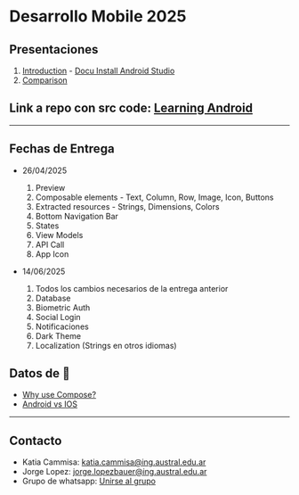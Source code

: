 # Desarrollo Mobile 2025

## Presentaciones
1. [Introduction](introduction) - [Docu Install Android Studio](https://developer.android.com/codelabs/basic-android-kotlin-compose-install-android-studio?hl=es-419#0)
2. [Comparison](comparison)
   
<!---

2. [Docu Resources](https://developer.android.com/guide/topics/resources/providing-resources?hl=es-419)
3. [Docu Animations](https://developer.android.com/develop/ui/compose/animation/introduction?hl=es-419)
4. [Navigation](navigation) - [Docu Bottom Nav Bar](https://developer.android.com/develop/ui/compose/navigation?hl=es-419#bottom-nav) - [Docu Navigation](https://developer.android.com/develop/ui/compose/navigation?hl=es-419h)
5. [States](states) - [Docu States](https://developer.android.com/develop/ui/compose/state?hl=es-419)
6. [Docu API Retreival](https://www.geeksforgeeks.org/how-to-get-data-from-api-using-retrofit-library-in-android/) - [Link para crear una API](https://retool.com/api-generator)
7. [Docu primitive data storage](https://medium.com/@mundodigital.pro/implementando-datastore-preferences-en-android-con-kotlin-f1cbb28974af) - [Docu Room local database](https://medium.com/@harimoradiya123/getting-started-with-room-database-in-android-using-kotlin-92f84b6a5e6c)
8. [Link create App Icon](https://icon.kitchen/)
9. [Docu Dismissible Card](https://www.geeksforgeeks.org/android-jetpack-compose-swipe-to-dismiss-with-material-3/)
10. [Docu Tabs](https://www.freecodecamp.org/news/tabs-in-jetpack-compose/)
11. [Docu FABs](https://developer.android.com/quick-guides/content/create-floating-action-button)
12. [Docu Switch](https://developer.android.com/develop/ui/compose/components/switch)
13. [Docu Chip](https://developer.android.com/develop/ui/compose/components/chip)
14. [Docu Checkbox](https://developer.android.com/develop/ui/compose/components/checkbox)
15. [Docu Navigation Drawer (side modal)](https://developer.android.com/develop/ui/compose/components/drawer)
16. [Docu Biometric Auth](https://medium.com/@muaz.kadan/biometric-authentication-in-jetpack-compose-5e4d7e35d1e7)

-->

## Link a repo con src code: [Learning Android](https://github.com/katiacammisa/learning_android)
**************************************************

## Fechas de Entrega
* 26/04/2025
  1. Preview
  2. Composable elements - Text, Column, Row, Image, Icon, Buttons
  3. Extracted resources - Strings, Dimensions, Colors
  4. Bottom Navigation Bar
  6. States
  8. View Models
  9. API Call
  10. App Icon
  
* 14/06/2025
  1. Todos los cambios necesarios de la entrega anterior
  2. Database
  3. Biometric Auth
  4. Social Login
  5. Notificaciones
  6. Dark Theme
  7. Localization (Strings en otros idiomas)

## Datos de 🌈

* [Why use Compose?](https://developer.android.com/develop/ui/compose/why-adopt)
* [Android vs IOS](https://backlinko.com/iphone-vs-android-statistics)

**************************************************

## Contacto
* Katia Cammisa: [katia.cammisa@ing.austral.edu.ar](katia.cammisa@ing.austral.edu.ar)
* Jorge Lopez: [jorge.lopezbauer@ing.austral.edu.ar](jorge.lopezbauer@ing.austral.edu.ar )
* Grupo de whatsapp: [Unirse al grupo](https://chat.whatsapp.com/LRkpYekV5SD28p5fpQDupU)
